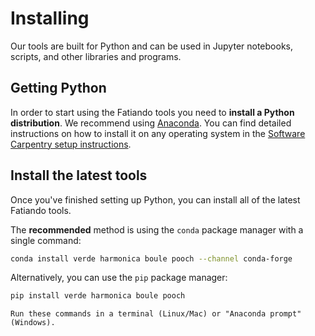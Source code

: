 # Installing

<p class="lead">
Our tools are built for Python and can be used in Jupyter notebooks,
scripts, and other libraries and programs.
</p>

## Getting Python

In order to start using the Fatiando tools you need to **install a Python
distribution**.
We recommend using [Anaconda][anaconda].
You can find detailed instructions on how to install it on any operating system
in the [Software Carpentry setup instructions][swc-install].

## Install the latest tools

Once you've finished setting up Python, you can install all of the latest
Fatiando tools.

The **recommended** method is using the `conda` package manager with a single
command:

```bash
conda install verde harmonica boule pooch --channel conda-forge
```

Alternatively, you can use the `pip` package manager:

```bash
pip install verde harmonica boule pooch
```

[anaconda]: https://www.anaconda.com/products/individual
[swc-install]: https://carpentries.github.io/workshop-template/#python

```{tip}
Run these commands in a terminal (Linux/Mac) or "Anaconda prompt" (Windows).
```
